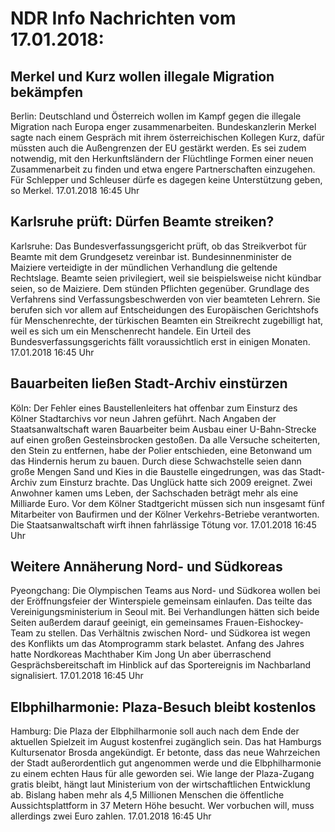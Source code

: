 # NDR Info Nachrichten vom 17.01.2018:


## Merkel und Kurz wollen illegale Migration bekämpfen
Berlin: Deutschland und Österreich wollen im Kampf gegen die illegale Migration nach Europa enger zusammenarbeiten. Bundeskanzlerin Merkel sagte nach einem Gespräch mit ihrem österreichischen Kollegen Kurz, dafür müssten auch die Außengrenzen der EU gestärkt werden. Es sei zudem notwendig, mit den Herkunftsländern der Flüchtlinge Formen einer neuen Zusammenarbeit zu finden und etwa engere Partnerschaften einzugehen. Für Schlepper und Schleuser dürfe es dagegen keine Unterstützung geben, so Merkel. 17.01.2018 16:45 Uhr 

## Karlsruhe prüft: Dürfen Beamte streiken?
Karlsruhe: Das Bundesverfassungsgericht prüft, ob das Streikverbot für Beamte mit dem Grundgesetz vereinbar ist. Bundesinnenminister de Maiziere verteidigte in der mündlichen Verhandlung die geltende Rechtslage. Beamte seien privilegiert, weil sie beispielsweise nicht kündbar seien, so de Maiziere. Dem stünden Pflichten gegenüber. Grundlage des Verfahrens sind Verfassungsbeschwerden von vier beamteten Lehrern. Sie berufen sich vor allem auf Entscheidungen des Europäischen Gerichtshofs für Menschenrechte, der türkischen Beamten ein Streikrecht zugebilligt hat, weil es sich um ein Menschenrecht handele. Ein Urteil des Bundesverfassungsgerichts fällt voraussichtlich erst in einigen Monaten. 17.01.2018 16:45 Uhr 

## Bauarbeiten ließen Stadt-Archiv einstürzen
Köln: Der Fehler eines Baustellenleiters hat offenbar zum Einsturz des Kölner Stadtarchivs vor neun Jahren geführt. Nach Angaben der Staatsanwaltschaft waren Bauarbeiter beim Ausbau einer U-Bahn-Strecke auf einen großen Gesteinsbrocken gestoßen. Da alle Versuche scheiterten, den Stein zu entfernen, habe der Polier entschieden, eine Betonwand um das Hindernis herum zu bauen. Durch diese Schwachstelle seien dann große Mengen Sand und Kies in die Baustelle eingedrungen, was das Stadt-Archiv zum Einsturz brachte. Das Unglück hatte sich 2009 ereignet. Zwei Anwohner kamen ums Leben, der Sachschaden beträgt mehr als eine Milliarde Euro. Vor dem Kölner Stadtgericht müssen sich nun insgesamt fünf Mitarbeiter von Baufirmen und der Kölner Verkehrs-Betriebe  verantworten. Die Staatsanwaltschaft wirft ihnen fahrlässige Tötung vor. 17.01.2018 16:45 Uhr 

## Weitere Annäherung Nord- und Südkoreas
Pyeongchang: Die Olympischen Teams aus Nord- und Südkorea wollen bei der Eröffnungsfeier der Winterspiele gemeinsam einlaufen. Das teilte das Vereinigungsministerium in Seoul mit. Bei Verhandlungen hätten sich beide Seiten außerdem darauf geeinigt, ein gemeinsames Frauen-Eishockey-Team zu stellen. Das Verhältnis zwischen Nord- und Südkorea ist wegen des Konflikts um das Atomprogramm stark belastet. Anfang des Jahres hatte Nordkoreas Machthaber Kim Jong Un aber überraschend Gesprächsbereitschaft im Hinblick auf das Sportereignis im Nachbarland signalisiert. 17.01.2018 16:45 Uhr 

## Elbphilharmonie: Plaza-Besuch bleibt kostenlos
Hamburg: Die Plaza der Elbphilharmonie soll auch nach dem Ende der aktuellen Spielzeit im August kostenfrei zugänglich sein. Das hat Hamburgs Kultursenator Brosda angekündigt. Er betonte, dass das neue Wahrzeichen der Stadt außerordentlich gut angenommen werde und die Elbphilharmonie zu einem echten Haus für alle geworden sei. Wie lange der Plaza-Zugang gratis bleibt, hängt laut Ministerium von der wirtschaftlichen Entwicklung ab. Bislang haben mehr als 4,5 Millionen Menschen die öffentliche Aussichtsplattform in 37 Metern Höhe besucht. Wer vorbuchen will, muss allerdings zwei Euro zahlen. 17.01.2018 16:45 Uhr 
